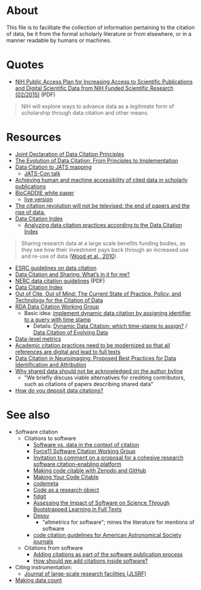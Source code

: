 # About
This file is to facilitate the collection of information pertaining to the citation of data, be it from the formal scholarly literature or from elsewhere, or in a manner readable by humans or machines.

# Quotes
* [NIH Public Access Plan  for Increasing Access to Scientific Publications and Digital Scientific Data from NIH Funded Scientific Research (02/2015)](http://grants.nih.gov/grants/NIH-Public-Access-Plan.pdf) (PDF)  

> NIH will explore ways to advance data as a legitimate form of scholarship through data citation and other means. 



# Resources
* [Joint Declaration of Data Citation Principles](https://www.force11.org/datacitation)
* [The Evolution of Data Citation: From Principles to Implementation](http://www.iassistdata.org/downloads/iqvol371_4_altman.pdf)
* [Data Citation to JATS mapping](https://github.com/data-citation-working-group/data-citation-workshop-2014)
  * [JATS-Con talk](https://en.wikipedia.org/wiki/User:Daniel_Mietchen/Talks/JATS-Con_2015)
* [Achieving human and machine accessibility of cited data in scholarly publications](https://peerj.com/preprints/697/)
* [BioCADDIE white paper](https://biocaddie.org/sites/default/files/shared-documents/Meetings/White_Paper/white_paper_v_1_2_nih_approved.pdf)
  * [live version](https://docs.google.com/document/d/15mKJ8EUtJXm11ThjITZfqwNAkP4RdT9Q0QRHKDgKnZA/edit)
* [The citation revolution will not be televised: the end of papers and the rise of data.](http://blogs.lse.ac.uk/impactofsocialsciences/2014/09/05/citation-revolution-end-of-papers-rise-of-data/)
* [Data Citation Index](http://wokinfo.com/products_tools/multidisciplinary/dci/)
  * [Analyzing data citation practices according to the Data Citation Index](http://arxiv.org/abs/1501.06285)  

> Sharing research data at a large scale benefits funding bodies, as they see how their investment pays back through an increased use and re-use of data ([Wood et al., 2010](http://ec.europa.eu/information_society/newsroom/cf/itemlongdetail.cfm?item_id=6204)).

* [ESRC guidelines on data citation](http://www.esrc.ac.uk/funding-and-guidance/grant-holders/data-citation.aspx)
* [Data Citation and Sharing: What’s in it for me?](http://blogs.lse.ac.uk/impactofsocialsciences/2014/01/07/data-citation-and-sharing-whats-in-it-for-me/)
* [NERC data citation guidelines](http://www.nerc.ac.uk/research/sites/data/doi/data-citation-guidelines.pdf) (PDF)
* [Data Citation Index](http://wokinfo.com/products_tools/multidisciplinary/dci/)
* [Out of Cite, Out of Mind: The Current State of Practice, Policy, and Technology for the Citation of Data](http://dx.doi.org/10.2481/dsj.OSOM13-043)
* [RDA Data Citation Working Group](https://rd-alliance.org/groups/data-citation-wg.html)
  * Basic idea: [implement dynamic data citation by assigning identifier to a query with time stamp](https://twitter.com/hilaryhanahoe/status/575096544933752832) 
    * Details: [Dynamic Data Citation: which time-stamp to assign?](https://rd-alliance.org/group/data-citation-wg/post/dynamic-data-citation-which-time-stamp-assign.html) / [Data Citation of Evolving Data](https://rd-alliance.org/system/files/documents/RDA-DC-Recommendations_150609.pdf)
* [Data-level metrics](http://datapub.cdlib.org/category/data-citation-2/)
* [Academic citation practices need to be modernized so that all references are digital and lead to full texts](http://blogs.lse.ac.uk/impactofsocialsciences/2014/05/21/academic-citation-practices-need-to-be-modernized/)
* [Data Citation in Neuroimaging: Proposed Best Practices for Data Identification and Attribution](http://dx.doi.org/10.3389/fninf.2016.00034)
* [Why shared data should not be acknowledged on the author byline](https://www.ncbi.nlm.nih.gov/pubmed/22008368)
  - "We briefly discuss viable alternatives for crediting contributors, such as citations of papers describing shared data"
* [How do you deposit data citations?](https://www.crossref.org/blog/how-do-you-deposit-data-citations/)

# See also
* Software citation
  * Citations to software
     * [Software vs. data in the context of citation](https://doi.org/10.7287/peerj.preprints.2630v1)
     * [Force11 Software Citation Working Group](https://github.com/force11/force11-scwg)
     * [Invitation to comment on a proposal for a cohesive research software citation-enabling platform](http://astronomy-software-index.github.io/2015-workshop/)
     * [Making code citable with Zenodo and GitHub](http://www.software.ac.uk/node/1720)
     * [Making Your Code Citable](https://guides.github.com/activities/citable-code/)
     * [codemeta](https://github.com/codemeta/codemeta)
     * [Code as a research object](https://github.com/mozillascience/code-research-object)
     * [fidgit](https://github.com/mozillascience/fidgit)
     * [Assessing the Impact of Software on Science Through Bootstrapped Learning in Full Texts](http://us3.campaign-archive2.com/?u=c8914f488de27003a4fd3f676&id=99b0d4cadb&e=1eca72590a)
     * [Depsy](http://depsy.org/)
          *   "altmetrics for software"; mines the literature for mentions of software
     * [code citation guidelines for American Astronomical Society journals](http://journals.aas.org/authors/data.html#Code)
  * Citations from software
     * [Adding citations as part of the software publication process](https://danielskatzblog.wordpress.com/2017/04/07/adding-citations-as-part-of-the-software-publication-process/)
     * [How should we add citations inside software?](https://danielskatzblog.wordpress.com/2016/03/25/how-should-we-add-citations-inside-software/)
* Citing instrumentation:
  * [Journal of large-scale research facilities (JLSRF)](http://www.jlsrf.org/)
* [Making data count](http://dx.doi.org/10.1038/sdata.2015.39)

